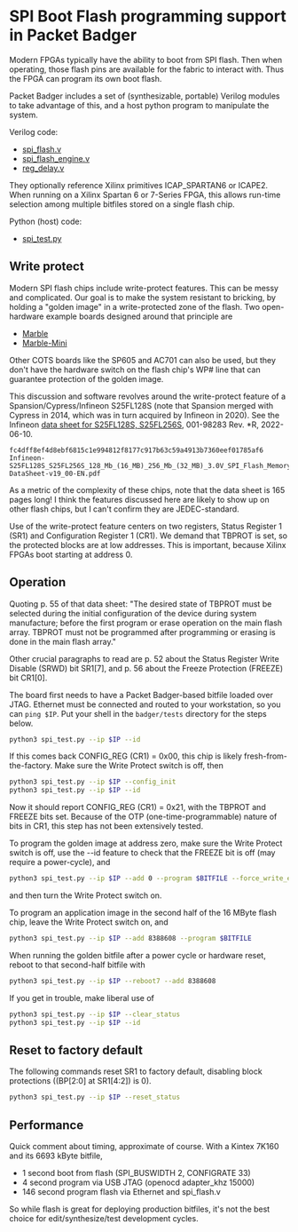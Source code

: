 # SPI Boot Flash programming support in Packet Badger

Modern FPGAs typically have the ability to boot from SPI flash.
Then when operating, those flash pins are available for the fabric
to interact with.  Thus the FPGA can program its own boot flash.

Packet Badger includes a set of (synthesizable, portable) Verilog
modules to take advantage of this, and a host python program to
manipulate the system.

Verilog code:

* [spi_flash.v](spi_flash.v)
* [spi_flash_engine.v](spi_flash_engine.v)
* [reg_delay.v](../dsp/reg_delay.v)

They optionally reference Xilinx primitives ICAP_SPARTAN6 or ICAPE2.
When running on a Xilinx Spartan 6 or 7-Series FPGA, this allows
run-time selection among multiple bitfiles stored on a single flash chip.

Python (host) code:

* [spi_test.py](tests/spi_test.py)

## Write protect

Modern SPI flash chips include write-protect features.  This can be messy
and complicated.  Our goal is to make the system resistant to bricking,
by holding a "golden image" in a write-protected zone of the flash.
Two open-hardware example boards designed around that principle are

* [Marble](https://github.com/BerkeleyLab/Marble)
* [Marble-Mini](https://github.com/BerkeleyLab/Marble-Mini)

Other COTS boards like the SP605 and AC701 can also be used, but they
don't have the hardware switch on the flash chip's WP# line that can
guarantee protection of the golden image.

This discussion and software revolves around the write-protect feature
of a Spansion/Cypress/Infineon S25FL128S
(note that Spansion merged with Cypress in 2014,
which was in turn acquired by Infineon in 2020).
See the Infineon [data sheet for S25FL128S, S25FL256S](https://www.infineon.com/dgdl/Infineon-S25FL128S_S25FL256S_128_Mb_%2816_MB%29_256_Mb_%2832_MB%29_3.0V_SPI_Flash_Memory-DataSheet-v18_00-EN.pdf?fileId=8ac78c8c7d0d8da4017d0ecfb6a64a17),
001-98283 Rev. *R, 2022-06-10.

```
fc4dff8ef4d8ebf6815c1e994812f8177c917b63c59a4913b7360eef01785af6  Infineon-S25FL128S_S25FL256S_128_Mb_(16_MB)_256_Mb_(32_MB)_3.0V_SPI_Flash_Memory-DataSheet-v19_00-EN.pdf
```

As a metric of the complexity of these chips, note that the data sheet
is 165 pages long!  I think the features discussed here are likely to show up
on other flash chips, but I can't confirm they are JEDEC-standard.

Use of the write-protect feature centers on two registers,
Status Register 1 (SR1) and Configuration Register 1 (CR1).
We demand that TBPROT is set, so the protected blocks are at low addresses.
This is important, because Xilinx FPGAs boot starting at address 0.

## Operation

Quoting p. 55 of that data sheet:
"The desired state of TBPROT must be selected during the initial configuration
of the device during system manufacture; before the first program or erase
operation on the main flash array. TBPROT must not be programmed after
programming or erasing is done in the main flash array."

Other crucial paragraphs to read are p. 52 about the Status Register
Write Disable (SRWD) bit SR1[7], and p. 56 about the Freeze Protection
(FREEZE) bit CR1[0].

The board first needs to have a Packet Badger-based bitfile loaded
over JTAG.  Ethernet must be connected and routed to your workstation,
so you can `ping $IP`.  Put your shell in the `badger/tests` directory
for the steps below.

```sh
python3 spi_test.py --ip $IP --id
```

If this comes back CONFIG_REG (CR1) = 0x00, this chip is likely
fresh-from-the-factory.  Make sure the Write Protect switch is off, then

```sh
python3 spi_test.py --ip $IP --config_init
python3 spi_test.py --ip $IP --id
```

Now it should report CONFIG_REG (CR1) = 0x21, with the TBPROT and FREEZE
bits set.  Because of the OTP (one-time-programmable) nature of bits in CR1,
this step has not been extensively tested.

To program the golden image at address zero,
make sure the Write Protect switch is off, use the --id feature
to check that the FREEZE bit is off (may require a power-cycle), and

```sh
python3 spi_test.py --ip $IP --add 0 --program $BITFILE --force_write_enable
```

and then turn the Write Protect switch on.

To program an application image in the second half of the 16 MByte
flash chip, leave the Write Protect switch on, and

```sh
python3 spi_test.py --ip $IP --add 8388608 --program $BITFILE
```

When running the golden bitfile after a power cycle or hardware reset,
reboot to that second-half bitfile with

```sh
python3 spi_test.py --ip $IP --reboot7 --add 8388608
```

If you get in trouble, make liberal use of

```sh
python3 spi_test.py --ip $IP --clear_status
python3 spi_test.py --ip $IP --id
```

## Reset to factory default

The following commands reset SR1 to factory default,
disabling block protections ((BP[2:0] at SR1[4:2]) is 0).
```sh
python3 spi_test.py --ip $IP --reset_status
```

## Performance

Quick comment about timing, approximate of course.
With a Kintex 7K160 and its 6693 kByte bitfile,

* 1 second boot from flash (SPI_BUSWIDTH 2, CONFIGRATE 33)
* 4 second program via USB JTAG (openocd adapter_khz 15000)
* 146 second program flash via Ethernet and spi_flash.v

So while flash is great for deploying production bitfiles, it's not
the best choice for edit/synthesize/test development cycles.
